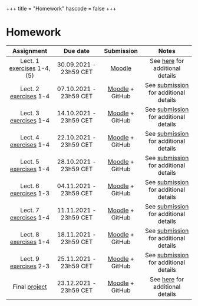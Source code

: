 +++
title = "Homework"
hascode = false
+++

# Homework

|  Assignment  |  Due date  |  Submission  |  Notes  |
| :----------: | :--------: | :----------: | :-----: |
| Lect. 1 [exercises](/lecture1/#exercises_-_lecture_1) 1-4, (5) | 30.09.2021 - 23h59 CET| [Moodle](https://moodle-app2.let.ethz.ch/course/view.php?id=15755#section-1)          | See [here](/software_install/#exercises_and_homework) for additional details |
| Lect. 2 [exercises](/lecture2/#exercises_-_lecture_2) 1-4      | 07.10.2021 - 23h59 CET| [Moodle](https://moodle-app2.let.ethz.ch/course/view.php?id=15755#section-2) + GitHub | See [submission](/logistics/#submission) for additional details |
| Lect. 3 [exercises](/lecture3/#exercises_-_lecture_3) 1-4      | 14.10.2021 - 23h59 CET| [Moodle](https://moodle-app2.let.ethz.ch/course/view.php?id=15755#section-3) + GitHub | See [submission](/logistics/#submission) for additional details |
| Lect. 4 [exercises](/lecture4/#exercises_-_lecture_4) 1-4      | 22.10.2021 - 23h59 CET| [Moodle](https://moodle-app2.let.ethz.ch/course/view.php?id=15755#section-4) + GitHub | See [submission](/logistics/#submission) for additional details |
| Lect. 5 [exercises](/lecture5/#exercises_-_lecture_5) 1-4      | 28.10.2021 - 23h59 CET| [Moodle](https://moodle-app2.let.ethz.ch/course/view.php?id=15755#section-5) + GitHub | See [submission](/logistics/#submission) for additional details |
| Lect. 6 [exercises](/lecture6/#exercises_-_lecture_6) 1-3      | 04.11.2021 - 23h59 CET| [Moodle](https://moodle-app2.let.ethz.ch/course/view.php?id=15755#section-6) + GitHub | See [submission](/logistics/#submission) for additional details |
| Lect. 7 [exercises](/lecture7/#exercises_-_lecture_7) 1-4      | 11.11.2021 - 23h59 CET| [Moodle](https://moodle-app2.let.ethz.ch/course/view.php?id=15755#section-7) + GitHub | See [submission](/logistics/#submission) for additional details |
| Lect. 8 [exercises](/lecture8/#exercises_-_lecture_8) 1-4      | 18.11.2021 - 23h59 CET| [Moodle](https://moodle-app2.let.ethz.ch/course/view.php?id=15755#section-8) + GitHub | See [submission](/logistics/#submission) for additional details |
| Lect. 9 [exercises](/lecture9/#exercises_-_lecture_9) 2-3      | 25.11.2021 - 23h59 CET| [Moodle](https://moodle-app2.let.ethz.ch/course/view.php?id=15755#section-9) + GitHub | See [submission](/logistics/#submission) for additional details |
| Final [project](/lecture10)                                    | 23.12.2021 - 23h59 CET| [Moodle](https://moodle-app2.let.ethz.ch/course/view.php?id=15755#section-10) + GitHub | See [here](/lecture10/#project_submission) for additional details |
